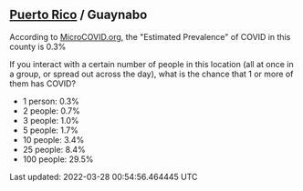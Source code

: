 
## [Puerto Rico](/united-states/puerto-rico) / Guaynabo

According to [MicroCOVID.org](http://microcovid.org),
the "Estimated Prevalence" of COVID in this county is 0.3%

If you interact with a certain number of people in this location
(all at once in a group, or spread out across the day), what is the chance that
1 or more of them has COVID?

- 1 person: 0.3%
- 2 people: 0.7%
- 3 people: 1.0%
- 5 people: 1.7%
- 10 people: 3.4%
- 25 people: 8.4%
- 100 people: 29.5%

Last updated: 2022-03-28 00:54:56.464445 UTC
